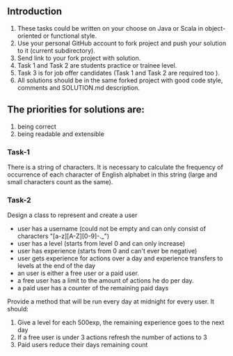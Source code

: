 ## Introduction

1. These tasks could be written on your choose on Java or Scala in object-oriented or functional style.
2. Use your personal GitHub account to fork project and push your solution to it (current subdirectory).
3. Send link to your fork project with solution.
4. Task 1 and Task 2 are students practice or trainee level.
5. Task 3 is for job offer candidates (Task 1 and Task 2 are required too ).
6. All solutions should be in the same forked project with good code style, comments and SOLUTION.md description.



## The priorities for solutions are:
  1) being correct
  2) being readable and extensible




### Task-1

There is a string of characters. It is necessary to calculate the frequency of occurrence of each character of English alphabet in this string (large and small characters count as the same).



### Task-2

Design a class to represent and create a user
*  user has a username (could not be empty and can only consist of characters "[a-z][A-Z][0-9]-._")
*  user has a level (starts from level 0 and can only increase)
*  user has experience (starts from 0 and can't ever be negative)
*  user gets experience for actions over a day and experience transfers to levels at the end of the day
*  an user is either a free user or a paid user.
*  a free user has a limit to the amount of actions he do per day.
*  a paid user has a counter of the remaining paid days


Provide a method that will be run every day at midnight for every user. It should:
1.  Give a level for each 500exp, the remaining experience goes to the next day
2.  If a free user is under 3 actions refresh the number of actions to 3
3.  Paid users reduce their days remaining count

